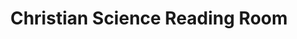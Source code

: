 ---
title: "Christian Science Reading Room"
url: /naperville/christian-science-reading-room/
shop: Bücher
---